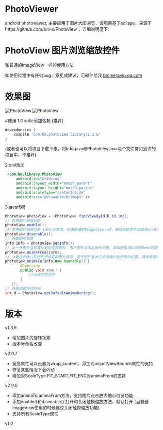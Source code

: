# PhotoViewer
android photoviewer, 主要应用于图片大图浏览，该项目基于eclispe，来源于https://github.com/bm-x/PhotoView ，详细说明见下:

# PhotoView 图片浏览缩放控件

和普通的ImageView一样的使用方法

如使用过程中有任何bug，意见或建议，可邮件给我 bmme@vip.qq.com

# 效果图
![PhotoView](./demo2.gif) ![PhotoView](./demo1.gif)

#使用
1.Gradle添加依赖 (推荐)
```gradle
dependencies {
    compile 'com.bm.photoview:library:1.3.6'
}
```

(或者也可以将项目下载下来，将Info.java和PhotoView.java两个文件拷贝到你的项目中，不推荐)

2.xml添加
```xml
 <com.bm.library.PhotoView
     android:id="@+id/img"
     android:layout_width="match_parent"
     android:layout_height="match_parent"
     android:scaleType="centerInside"
     android:src="@drawable/bitmap1" />
```

3.java代码
```java
PhotoView photoView = (PhotoView) findViewById(R.id.img);
// 启用图片缩放功能
photoView.enable();
// 禁用图片缩放功能 (默认为禁用，会跟普通的ImageView一样，缩放功能需手动调用enable()启用)
photoView.disenable();
// 获取图片信息
Info info = photoView.getInfo();
// 从一张图片信息变化到现在的图片，用于图片点击后放大浏览，具体使用可以参照demo的使用
photoView.animaFrom(info);
// 从现在的图片变化到所给定的图片信息，用于图片放大后点击缩小到原来的位置，具体使用可以参照demo的使用
photoView.animaTo(info,new Runnable() {
       @Override
       public void run() {
           //动画完成监听
       }
   });
// 获取动画持续时间
int d = PhotoView.getDefaultAnimaDuring();
```

# 版本

v1.3.6
   * 增加图片的旋转功能
   * 版本号命名改变

v2.0.7
   * 宽高属性可以设置为wrap_content，添加对adjustViewBounds属性的支持
   * 修复某些情况下会闪动
   * 增加对ScaleType.FIT_START,FIT_END对animaFrom的支持

v2.0.0  
   * 添加animaTo,animaFrom方法，支持图片点击放大缩小浏览功能
   * 添加enable()和disenable() 打开和关闭触摸缩放方法，默认打开 (当普通ImageView使用的时候建议关闭触摸缩放功能)
   * 支持所有ScaleType属性

v1.0
